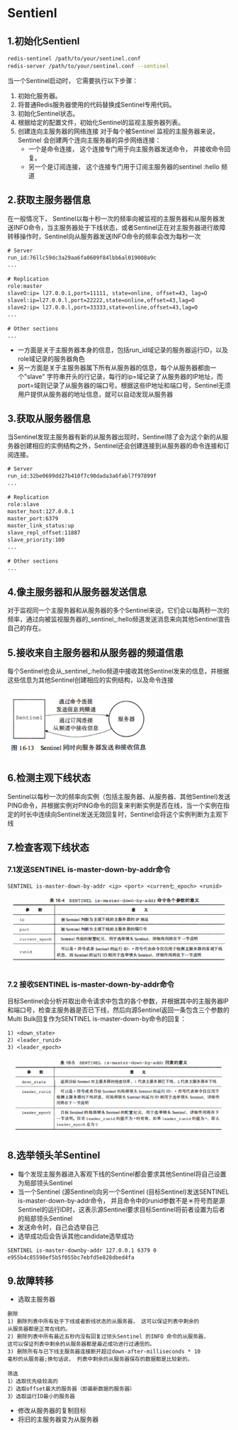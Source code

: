# Sentienl

## 1.初始化Sentienl
```bash
redis-sentinel /path/to/your/sentinel.conf
redis-server /path/to/your/sentinel.conf --sentinel
```
当一个Sentinel启动时， 它需要执行以下步骤：
1. 初始化服务器。
2. 将普通Redis服务器使用的代码替换成Sentinel专用代码。
3. 初始化Sentinel状态。
4. 根据给定的配置文件，初始化Sentinel的监视主服务器列表。
5. 创建连向主服务器的网络连接
   对于每个被Sentinel 监视的主服务器来说， Sentinel 会创建两个连向主服务器的异步网络连接：
   * 一个是命令连接， 这个连接专门用于向主服务器发送命令， 并接收命令回复。
   * 另一个是订阅连接， 这个连接专门用于订阅主服务器的sentinel :hello 频道

## 2.获取主服务器信息
在一般情况下， Sentinel以每十秒一次的频率向被监视的主服务器和从服务器发送INFO命令，当主服务器处于下线状态，或者Sentinel正在对主服务器进行故障转移操作时，Sentinel向从服务器发送INFO命令的频率会改为每秒一次
```
# Server
run_id:76llc59dc3a29aa6fa0609f84lbb6al019008a9c
...

# Replication
role:master
slaveO:ip= l27.0.0.1,port=11111, state=online, offset=43, lag=O
slavel:ip=l27.0.0.l,port=22222,state=online,offset=43,lag=O
slave2:ip= l27.0.0.l,port=33333,state=online,offset=43,lag=O
...

# Other sections
...
```
* 一方面是关于主服务器本身的信息，包括run_id域记录的服务器运行ID，以及
role域记录的服务器角色
* 另一方面是关于主服务器属下所有从服务器的信息，每个从服务器都由一个"slave"
字符串开头的行记录，每行的ip=域记录了从服务器的IP地址，而port=域则记录了从服务器的端口号。根据这些IP地址和端口号，Sentinel无须用户提供从服务器的地址信息，就可以自动发现从服务器

## 3.获取从服务器信息
当Sentinel发现主服务器有新的从服务器出现时，Sentinel除了会为这个新的从服务器创建相应的实例结构之外，Sentinel还会创建连接到从服务器的命令连接和订阅连接。
```
# Server
run_id:32be0699dd27b410f7c90dada3a6fabl7f97899f
...

# Replication
role:slave
master_host:127.0.0.1
master_port:6379
master_link_status:up
slave_repl_offset:11887
slave_priority:100
...

# Other sections
...
```

## 4.像主服务器和从服务器发送信息
对于监视同一个主服务器和从服务器的多个Sentinel来说，它们会以每两秒一次的频率，通过向被监视服务器的_sentinel_:hello频道发送消息来向其他Sentinel宣告自己的存在。

## 5.接收来自主服务器和从服务器的频道信患
每个Sentinel也会从_sentinel_:hello频道中接收其他Sentinel发来的信息，并根据这些信息为其他Sentinel创建相应的实例结构，以及命令连接

![avatar](img/5.1.png)

## 6.检测主观下线状态
Sentinel以每秒一次的频率向实例（包括主服务器、从服务器、其他Sentinel)发送PING命令，并根据实例对PING命令的回复来判断实例是否在线，当一个实例在指定的时长中连续向Sentinel发送无效回复时，Sentinel会将这个实例判断为主观下线

## 7.检查客观下线状态
### 7.1发送SENTINEL is-master-down-by-addr命令
```
SENTINEL is-master-down-by-addr <ip> <port> <curren七_epoch> <runid>
```
![avatar](img/5.2.png)

### 7.2 接收SENTINEL is-master-down-by-addr命令
目标Sentinel会分析并取出命令请求中包含的各个参数，并根据其中的主服务器lP和端口号，检查主服务器是否已下线，然后向源Sentinel返回一条包含三个参数的Multi Bulk回复作为SENTINEL is-master-down-by命令的回复：
```
1) <down_state>
2) <leader_runid>
3) <leader_epoch>
```
![avatar](img/5.3.png)

## 8.选举领头羊Sentinel
* 每个发现主服务器进入客观下线的Sentinel都会要求其他Sentinel将自己设置为局部领头Sentinel
* 当一个Sentinel (源Sentinel)向另一个Sentinel (目标Sentinel)发送SENTINEL is-master-down-by-addr命令， 并且命令中的runid参数不是＊符号而是源Sentinel的运行ID时，这表示源Sentinel要求目标Sentinel将前者设置为后者的局部领头Sentinel
* 发送命令时，自己会选举自己
* 选举成功后会告诉其他candidate选举成功
```
SENTINEL is-master-downby-addr 127.0.0.1 6379 0 e955b4c85598ef5b5f055bc7ebfd5e828dbed4fa
```

## 9.故障转移
* 选取主服务器
```
删除
1) 删除列表中所有处于下线或者断线状态的从服务器， 这可以保证列表中剩余的
从服务器都是正常在线的。
2) 删除列表中所有最近五秒内没有回复过领头Sentinel 的INFO 命令的从服务器，
这可以保证列表中剩余的从服务器都是最近成功进行过通信的。
3) 删除所有与已下线主服务器连接断开超过down-after-milliseconds * 10
毫秒的从服务器;换句话说， 列表中剩余的从服务器保存的数据都是比较新的。

筛选
1）选取优先级较高的
2）选取offset最大的服务器（即最新数据的服务器）
3）选取运行ID最小的服务器
```
* 修改从服务器的复制目标
* 将旧的主服务器变为从服务器
